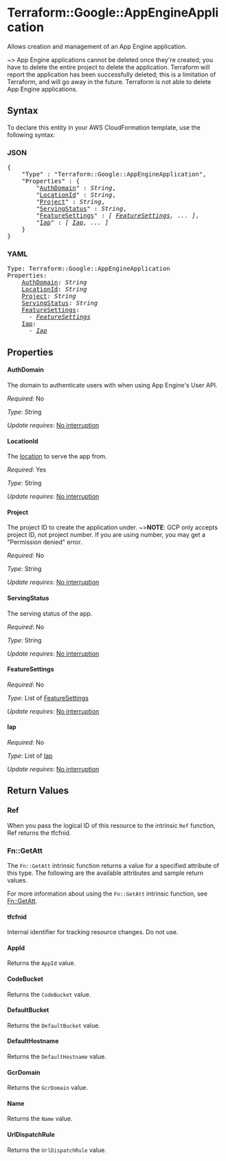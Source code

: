 # Terraform::Google::AppEngineApplication

Allows creation and management of an App Engine application.

~> App Engine applications cannot be deleted once they're created; you have to delete the
   entire project to delete the application. Terraform will report the application has been
   successfully deleted; this is a limitation of Terraform, and will go away in the future.
   Terraform is not able to delete App Engine applications.

## Syntax

To declare this entity in your AWS CloudFormation template, use the following syntax:

### JSON

<pre>
{
    "Type" : "Terraform::Google::AppEngineApplication",
    "Properties" : {
        "<a href="#authdomain" title="AuthDomain">AuthDomain</a>" : <i>String</i>,
        "<a href="#locationid" title="LocationId">LocationId</a>" : <i>String</i>,
        "<a href="#project" title="Project">Project</a>" : <i>String</i>,
        "<a href="#servingstatus" title="ServingStatus">ServingStatus</a>" : <i>String</i>,
        "<a href="#featuresettings" title="FeatureSettings">FeatureSettings</a>" : <i>[ <a href="featuresettings.md">FeatureSettings</a>, ... ]</i>,
        "<a href="#iap" title="Iap">Iap</a>" : <i>[ <a href="iap.md">Iap</a>, ... ]</i>
    }
}
</pre>

### YAML

<pre>
Type: Terraform::Google::AppEngineApplication
Properties:
    <a href="#authdomain" title="AuthDomain">AuthDomain</a>: <i>String</i>
    <a href="#locationid" title="LocationId">LocationId</a>: <i>String</i>
    <a href="#project" title="Project">Project</a>: <i>String</i>
    <a href="#servingstatus" title="ServingStatus">ServingStatus</a>: <i>String</i>
    <a href="#featuresettings" title="FeatureSettings">FeatureSettings</a>: <i>
      - <a href="featuresettings.md">FeatureSettings</a></i>
    <a href="#iap" title="Iap">Iap</a>: <i>
      - <a href="iap.md">Iap</a></i>
</pre>

## Properties

#### AuthDomain

The domain to authenticate users with when using App Engine's User API.

_Required_: No

_Type_: String

_Update requires_: [No interruption](https://docs.aws.amazon.com/AWSCloudFormation/latest/UserGuide/using-cfn-updating-stacks-update-behaviors.html#update-no-interrupt)

#### LocationId

The [location](https://cloud.google.com/appengine/docs/locations)
to serve the app from.

_Required_: Yes

_Type_: String

_Update requires_: [No interruption](https://docs.aws.amazon.com/AWSCloudFormation/latest/UserGuide/using-cfn-updating-stacks-update-behaviors.html#update-no-interrupt)

#### Project

The project ID to create the application under.
~>**NOTE**: GCP only accepts project ID, not project number. If you are using number,
you may get a "Permission denied" error.

_Required_: No

_Type_: String

_Update requires_: [No interruption](https://docs.aws.amazon.com/AWSCloudFormation/latest/UserGuide/using-cfn-updating-stacks-update-behaviors.html#update-no-interrupt)

#### ServingStatus

The serving status of the app.

_Required_: No

_Type_: String

_Update requires_: [No interruption](https://docs.aws.amazon.com/AWSCloudFormation/latest/UserGuide/using-cfn-updating-stacks-update-behaviors.html#update-no-interrupt)

#### FeatureSettings

_Required_: No

_Type_: List of <a href="featuresettings.md">FeatureSettings</a>

_Update requires_: [No interruption](https://docs.aws.amazon.com/AWSCloudFormation/latest/UserGuide/using-cfn-updating-stacks-update-behaviors.html#update-no-interrupt)

#### Iap

_Required_: No

_Type_: List of <a href="iap.md">Iap</a>

_Update requires_: [No interruption](https://docs.aws.amazon.com/AWSCloudFormation/latest/UserGuide/using-cfn-updating-stacks-update-behaviors.html#update-no-interrupt)

## Return Values

### Ref

When you pass the logical ID of this resource to the intrinsic `Ref` function, Ref returns the tfcfnid.

### Fn::GetAtt

The `Fn::GetAtt` intrinsic function returns a value for a specified attribute of this type. The following are the available attributes and sample return values.

For more information about using the `Fn::GetAtt` intrinsic function, see [Fn::GetAtt](https://docs.aws.amazon.com/AWSCloudFormation/latest/UserGuide/intrinsic-function-reference-getatt.html).

#### tfcfnid

Internal identifier for tracking resource changes. Do not use.

#### AppId

Returns the <code>AppId</code> value.

#### CodeBucket

Returns the <code>CodeBucket</code> value.

#### DefaultBucket

Returns the <code>DefaultBucket</code> value.

#### DefaultHostname

Returns the <code>DefaultHostname</code> value.

#### GcrDomain

Returns the <code>GcrDomain</code> value.

#### Name

Returns the <code>Name</code> value.

#### UrlDispatchRule

Returns the <code>UrlDispatchRule</code> value.

